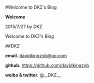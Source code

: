 #Welcome to DKZ's Blog

**Welcome**

2015/7/27 by DKZ 


Welcome to DKZ's Blog

##DKZ

**email.** davidkingzyb@qq.com

**github.** https://github.com/davidkingzyb

**weibo & twitter.** @\_\_DKZ\_\_
